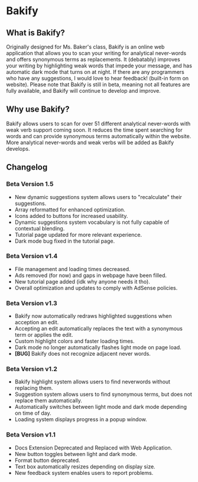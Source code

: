 # **Bakify**

<!-- ![Bakify Logo](assets/images/icon.png) -->

## What is Bakify?

Originally designed for Ms. Baker's class, Bakify is an online web application that allows you to scan your writing for analytical never-words and offers synonymous terms as replacements. It (debatably) improves your writing by highlighting weak words that impede your message, and has automatic dark mode that turns on at night. If there are any programmers who have any suggestions, I would love to hear feedback! (built-in form on website).  Please note that Bakify is still in beta, meaning not all features are fully available, and Bakify will continue to develop and improve.

## Why use Bakify?

Bakify allows users to scan for over 51 different analytical never-words with weak verb support coming soon. It reduces the time spent searching for words and can provide synonymous terms automatically within the website. More analytical never-words and weak verbs will be added as Bakify develops.


## Changelog

### Beta Version 1.5

 - New dynamic suggestions system allows users to "recalculate" their suggestions.
 - Array reformatted for enhanced optimization.
 - Icons added to buttons for increased usability.
 - Dynamic suggestions system vocabulary is not fully capable of contextual blending.
 - Tutorial page updated for more relevant experience.
 - Dark mode bug fixed in the tutorial page.

### Beta Version v1.4

 - File management and loading times decreased.
 - Ads removed (for now) and gaps in webpage have been filled.
 - New tutorial page added (idk why anyone needs it tho).
 - Overall optimization and updates to comply with AdSense policies.

### Beta Version v1.3

 - Bakify now automatically redraws highlighted suggestions when acception an edit.
 - Accepting an edit automatically replaces the text with a synonymous term or applies the edit.
 - Custom highlight colors and faster loading times.
 - Dark mode no longer automatically flashes light mode on page load.
 - **[BUG]** Bakify does not recognize adjacent never words.

### Beta Version v1.2

 - Bakify highlight system allows users to find neverwords without replacing them.
 - Suggestion system allows users to find synonymous terms, but does not replace them automatically.
 - Automatically switches between light mode and dark mode depending on time of day.
 - Loading system displays progress in a popup window.

### Beta Version v1.1

 - Docs Extension Deprecated and Replaced with Web Application.
 - New button toggles between light and dark mode.
 - Format button deprecated.
 - Text box automatically resizes depending on display size.
 - New feedback system enables users to report problems.